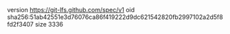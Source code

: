 version https://git-lfs.github.com/spec/v1
oid sha256:51ab42551e3d76076ca86f419222d9dc621542820fb2997102a2d5f8fd2f3407
size 3336
